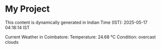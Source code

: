 # My Project

This content is dynamically generated in Indian Time (IST): 2025-05-17 04:18:14 IST


Current Weather in Coimbatore:
Temperature: 24.68 °C
Condition: overcast clouds
